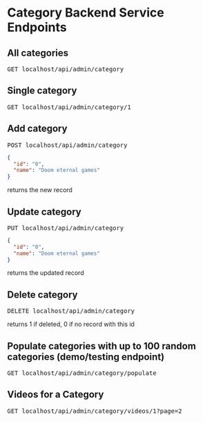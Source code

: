 # Category Backend Service Endpoints

## All categories

<tt>GET localhost/api/admin/category</tt>

## Single category

<tt>GET localhost/api/admin/category/1</tt>

## Add category

<tt>POST localhost/api/admin/category</tt>

```json
{
  "id": "0",
  "name": "Doom eternal games"
}
```
     
returns the new record   
   
## Update category

<tt>PUT localhost/api/admin/category</tt>

```json
{
  "id": "0",
  "name": "Doom eternal games"
}
```
     
returns the updated record

## Delete category

<tt>DELETE localhost/api/admin/category</tt>

returns 1 if deleted, 0 if no record with this id

## Populate categories with up to 100 random categories (demo/testing endpoint)

<tt>GET localhost/api/admin/category/populate</tt>

## Videos for a Category

<tt>GET localhost/api/admin/category/videos/1?page=2</tt>
